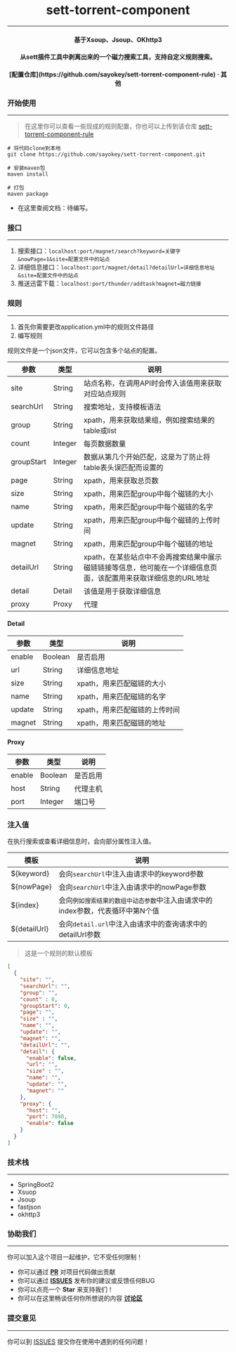 
<h1 align="center">sett-torrent-component</h1>

---

<h4 align="center">基于Xsoup、Jsoup、OKhttp3</h4>
<h4 align="center">从sett插件工具中剥离出来的一个磁力搜索工具，支持自定义规则搜索。</h4>
<h4 align="center"> [配置仓库](https://github.com/sayokey/sett-torrent-component-rule) · 其他 </h4>


### 开始使用

---

> 在这里你可以查看一些现成的规则配置，你也可以上传到该仓库
> [sett-torrent-component-rule](https://github.com/sayokey/sett-torrent-component-rule)

```shell
# 将代码clone到本地
git clone https://github.com/sayokey/sett-torrent-component.git 

# 安装maven包
maven install

# 打包
maven package
```

- 在这里查阅文档：待编写。

### 接口

----

1. 搜索接口：`localhost:port/magnet/search?keyword=关键字&nowPage=1&site=配置文件中的站点`
2. 详细信息接口：`localhost:port/magnet/detail?detailUrl=详细信息地址&site=配置文件中的站点`
3. 推送迅雷下载：`localhost:port/thunder/addtask?magnet=磁力链接`

### 规则

---

1. 首先你需要更改application.yml中的规则文件路径
2. 编写规则

规则文件是一个json文件，它可以包含多个站点的配置。

|  参数   | 类型  | 说明 |
|  ----  | ----  | ---- |
| site  | String | 站点名称，在调用API时会传入该值用来获取对应站点规则 |
| searchUrl  | String | 搜索地址，支持模板语法 |
| group  | String | xpath，用来获取结果组，例如搜索结果的table或list |
| count  | Integer | 每页数据数量 |
| groupStart  | Integer | 数据从第几个开始匹配，这是为了防止将table表头误匹配而设置的 |
| page  | String | xpath，用来获取总页数 |
| size  | String | xpath，用来匹配group中每个磁链的大小 |
| name  | String | xpath，用来匹配group中每个磁链的名字 |
| update  | String | xpath，用来匹配group中每个磁链的上传时间 |
| magnet  | String | xpath，用来匹配group中每个磁链的地址 |
| detailUrl  | String | xpath，在某些站点中不会再搜索结果中展示磁链链接等信息，他可能在一个详细信息页面，该配置用来获取详细信息的URL地址 |
| detail  | Detail | 该值是用于获取详细信息 |
| proxy  | Proxy | 代理 |

#### Detail

|  参数   | 类型  | 说明 |
|  ----  | ----  | ---- |
| enable  | Boolean | 是否启用 |
| url  | String | 详细信息地址 |
| size  | String | xpath，用来匹配磁链的大小 |
| name  | String | xpath，用来匹配磁链的名字 |
| update  | String | xpath，用来匹配磁链的上传时间 |
| magnet  | String | xpath，用来匹配磁链的地址 |

#### Proxy

|  参数   | 类型  | 说明 |
|  ----  | ----  | ---- |
| enable  | Boolean | 是否启用 |
| host  | String | 代理主机 |
| port  | Integer | 端口号 |

### 注入值

在执行搜索或查看详细信息时，会向部分属性注入值。

|  模板  | 说明 |
|  ----  | ---- |
| ${keyword}  | 会向`searchUrl`中注入由请求中的keyword参数 |
| ${nowPage}  | 会向`searchUrl`中注入由请求中的nowPage参数 |
| ${index}  | 会向`例如搜索结果的数组中动态参数`中注入由请求中的index参数，代表循环中第N个值 |
| ${detailUrl}  | 会向`detail.url`中注入由请求中的查询请求中的detailUrl参数 |

> 这是一个规则的默认模板

```json
[
  {
    "site": "",
    "searchUrl": "",
    "group": "",
    "count" : 0,
    "groupStart": 0,
    "page": "",
    "size" : "",
    "name": "",
    "update": "",
    "magnet": "",
    "detailUrl": "",
    "detail": {
      "enable": false,
      "url": "",
      "size" : "",
      "name": "",
      "update": "",
      "magnet": ""
    },
    "proxy": {
      "host": "",
      "port": 7890,
      "enable": false
    }
  }
]
```


### 技术栈

---

- SpringBoot2
- Xsuop
- Jsoup
- fastjson
- okhttp3

### 协助我们

---

你可以加入这个项目一起维护，它不受任何限制！

- 你可以通过 **[PR](https://github.com/sayokey/sett-torrent-component/pulls)** 对项目代码做出贡献
- 你可以通过 **[ISSUES](https://github.com/sayokey/sett-torrent-component/issues)** 发布你的建议或反馈任何BUG
- 你可以点亮一个 **Star** 来支持我们！
- 你可以在这里畅谈任何你所想说的内容 **[讨论区](https://github.com/sayokey/sett-torrent-component/discussions)**


### 提交意见

---

你可以到 [ISSUES](https://github.com/sayokey/sett-torrent-component/issues) 提交你在使用中遇到的任何问题！